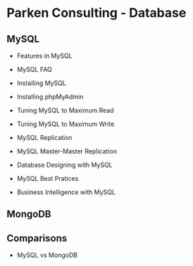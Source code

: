 # Parken Consulting - Database

## MySQL
- Features in MySQL
- MySQL FAQ
- Installing MySQL
- Installing phpMyAdmin
- Tuning MySQL to Maximum Read
- Tuning MySQL to Maximum Write
- MySQL Replication
- MySQL Master-Master Replication

- Database Designing with MySQL
- MySQL Best Pratices

- Business Intelligence with MySQL

## MongoDB


## Comparisons
- MySQL vs MongoDB

